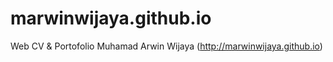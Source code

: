 # marwinwijaya.github.io
Web CV &amp; Portofolio Muhamad Arwin Wijaya (http://marwinwijaya.github.io)
